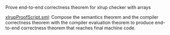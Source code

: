Prove end-to-end correctness theorem for xlrup checker with arrays

[xlrupProofScript.sml](xlrupProofScript.sml):
Compose the semantics theorem and the compiler correctness
theorem with the compiler evaluation theorem to produce end-to-end
correctness theorem that reaches final machine code.
